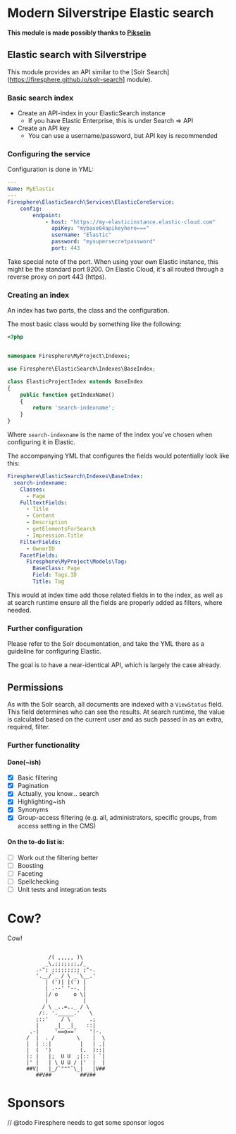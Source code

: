 # Modern Silverstripe Elastic search

**This module is made possibly thanks to [Pikselin](https://pikselin.com)**

## Elastic search with Silverstripe

This module provides an API similar to the [Solr Search](https://firesphere.github.io/solr-search] module).

### Basic search index

- Create an API-index in your ElasticSearch instance
  - If you have Elastic Enterprise, this is under Search => API
- Create an API key
  - You can use a username/password, but API key is recommended

### Configuring the service

Configuration is done in YML:
```yaml
---
Name: MyElastic
---
Firesphere\ElasticSearch\Services\ElasticCoreService:
    config:
        endpoint:
            - host: "https://my-elasticinstance.elastic-cloud.com"
              apiKey: "mybase64apikeyhere==="
              username: "Elastic"
              password: "mysupersecretpassword"
              port: 443
```

Take special note of the port. When using your own Elastic instance, this might be the standard port 9200.
On Elastic Cloud, it's all routed through a reverse proxy on port 443 (https).

### Creating an index

An index has two parts, the class and the configuration.

The most basic class would by something like the following:

```php
<?php


namespace Firesphere\MyProject\Indexes;

use Firesphere\ElasticSearch\Indexes\BaseIndex;

class ElasticProjectIndex extends BaseIndex
{
    public function getIndexName()
    {
        return 'search-indexname';
    }
}

```

Where `search-indexname` is the name of the index you've chosen when configuring it in Elastic.

The accompanying YML that configures the fields would potentially look like this:
```yaml
Firesphere\ElasticSearch\Indexes\BaseIndex:
  search-indexname:
    Classes:
      - Page
    FulltextFields:
      - Title
      - Content
      - Description
      - getElementsForSearch
      - Impression.Title
    FilterFields:
      - OwnerID
    FacetFields:
      Firesphere\MyProject\Models\Tag:
        BaseClass: Page
        Field: Tags.ID
        Title: Tag
```

This would at index time add those related fields in to the index, as well as at search runtime ensure
all the fields are properly added as filters, where needed.

### Further configuration

Please refer to the Solr documentation, and take the YML there as a guideline for configuring Elastic.

The goal is to have a near-identical API, which is largely the case already.

## Permissions

As with the Solr search, all documents are indexed with a `ViewStatus` field.
This field determines who can see the results. At search runtime, the value is calculated based on the current user
and as such passed in as an extra, required, filter.

### Further functionality

#### Done(~ish)
- [x] Basic filtering
- [x] Pagination
- [x] Actually, you know... search
- [x] Highlighting~ish
- [x] Synonyms
- [x] Group-access filtering (e.g. all, administrators, specific groups, from access setting in the CMS)

#### On the to-do list is:
- [ ] Work out the filtering better
- [ ] Boosting
- [ ] Faceting
- [ ] Spellchecking
- [ ] Unit tests and integration tests

# Cow?

Cow!

```

             /( ,,,,, )\
            _\,;;;;;;;,/_
         .-"; ;;;;;;;;; ;"-.
         '.__/`_ / \ _`\__.'
            | (')| |(') |
            | .--' '--. |
            |/ o     o \|
            |           |
           / \ _..=.._ / \
          /:. '._____.'   \
         ;::'    / \      .;
         |     _|_ _|_   ::|
       .-|     '==o=='    '|-.
      /  |  . /       \    |  \
      |  | ::|         |   | .|
      |  (  ')         (.  )::|
      |: |   |;  U U  ;|:: | `|
      |' |   | \ U U / |'  |  |
      ##V|   |_/`"""`\_|   |V##
         ##V##         ##V##
```

# Sponsors

// @todo Firesphere needs to get some sponsor logos

